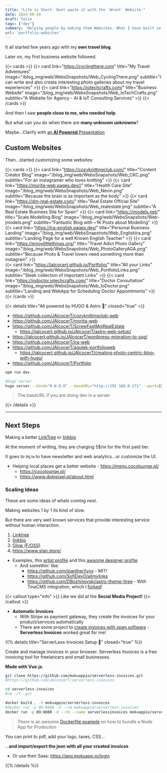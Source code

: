 ```yaml
---
title: "Life is Short. Dont waste it with the `Wront` Website."
date: 2024-09-30
draft: false
tags: ["dev"]
summary: 'Helping people by making them Websites. What I have built so far.'
url: 'portfolio-websites'
---
```



It all started few years ago with my **own travel blog**.

Later on, my first business website followed.


{{< cards >}}
  {{< card link="https://cyclingthere.com" title="My Travel Adventures" image="/blog_img/web/WebsSnapshots/Web_CyclingThere.png" subtitle="I can write and also create interesting photo galleries about my travel experiences" >}}
  {{< card link="https://iotechcrafts.com/" title="Business Website" image="/blog_img/web/WebsSnapshots/Web_IoTechCrafts.png" subtitle="A Website for Agency - AI & IoT Consulting Services" >}}
{{< /cards >}}

And then I saw **people close to me, who needed help**.

But what can you do when there are **many unknown unknowns**?

Maybe...Clarify with [an **AI Powered** Presentation](https://fc9dafcc.creaitivewebsites.pages.dev)

## Custom Websites

Then...started customizing some websites:

{{< cards >}}
  {{< card link="https://cozyknittingclub.com/" title="Content Creator Blog" image="/blog_img/web/WebsSnapshots/Web_CKC.png" subtitle="For an instagramer who loves knitting" >}}
  {{< card link="https://morita-web.pages.dev//" title="Health Care Site" image="/blog_img/web/WebsSnapshots/Web_Nevin.png" subtitle="Because the brain is as important as the body" >}}
    {{< card link="https://dm-real-estate.com/" title="Real Estate Official Site" image="/blog_img/web/WebsSnapshots/Web_realestate.png" subtitle="A Real Estate Business Site for Spain" >}}
    {{< card link="https://jmodels.net/" title="Scale Modelling Blog" image="/blog_img/web/WebsSnapshots/Web-jmodels.png" subtitle="Fantastic Blog with ~1K Posts about Modelling" >}}
    {{< card link="https://ira-english.pages.dev/" title="Personal Business Landing" image="/blog_img/web/WebsSnapshots/Web_EnglishIra.png" subtitle="Landing Page for a well Known English Teacher" >}}
    {{< card link="https://enjoylittlethings.org/" title="Travel Adict Photo Gallery" image="/blog_img/web/WebsSnapshots/Web_PhotoGalleryAGA.png" subtitle="Because Photo & Travel lovers need something more than instagram" >}}    
    {{< card link="https://jalcocert.github.io/Portfolio/" title="All your Links" image="/blog_img/web/WebsSnapshots/Web_PortfolioLinks.png" subtitle="Sleek collection of important Links" >}} 
    {{< card link="https://iodoctor.iotechcrafts.com/" title="Doctor Consultation" image="/blog_img/web/WebsSnapshots/Web_IoDoctor.png" subtitle="Landing and WebApp for Scheduling Doctor Appointments" >}}            
{{< /cards >}}


{{< details title="All powered by HUGO & Astro 📌" closed="true" >}}

* https://github.com/JAlcocerT/cozyknittingclub-web
* https://github.com/JAlcocerT/morita-web
* https://github.com/JAlcocerT/ScrewFastMoiRealEstate
  * https://jalcocert.github.io/JAlcocerT/astro-web-setup/
* https://jalcocert.github.io/JAlcocerT/wordpress-migration-to-ssg/
* https://github.com/JAlcocerT/ira-web
* https://github.com/JAlcocerT/agutek-portfolioweb
  * https://jalcocert.github.io/JAlcocerT/creating-photo-centric-blog-with-hugo/
* https://github.com/JAlcocerT/Portfolio


```sh
npm run dev

#hugo server
hugo server --bind="0.0.0.0" --baseURL="http://192.168.0.171" --port=1319
```

> The baseURL if you are doing dev in a server 

{{< /details >}}

---

## Next Steps

Making a better [LinkTree](https://linktr.ee/s/pricing/) or [linkbio](https://www.linknbio.com/pricing)

At the moment of writing, they are charging 5$/m for the first paid tier.

It goes to `9$/m` to have newsletter and web analytics...or customize the UI.

<!-- {{< callout type="info" >}}
A cool UI is mostly [a matter of CSS](https://jalcocert.github.io/JAlcocerT/blog/dev-css/)
{{< /callout >}} -->



<!-- 
Gain deeper insights with comprehensive location/referrer based analytics and conversion tracking
Collect email addresses and phone numbers directly from your Linktree to build your own visitor list
Marketing tech capabilities including SEO settings, Google Analytics, Zapier, and Mailchimp integrations -->

* Helping local places get a better website - https://menu.cocolounge.pl/
  * https://cocolounge.pl/
  * https://www.dotnpixel.pl/about.html

### Scaling Ideas

These are some ideas of whats coming next.

Making websites 1 by 1 its kind of slow.

But there are very well known services that provide interesting service without human interaction.

1) [Linktree](https://linktr.ee/s/pricing/)
2) [linkbio](https://www.linknbio.com/pricing)
3) [Glow (F/OSS)](https://github.com/tryglow/glow)
4) https://www.stan.store/

* Examples, this [artist profile](https://linktr.ee/bogusia.adryan) and this [awsome designer profile](https://linktr.ee/karwozniak)
    * And somethin' like:
        * https://github.com/jpanther/lynx - MIT!
        * https://github.com/SofiDevO/allmylinks
        * https://github.com/DBozhinovski/astro-theme-ltree - With TinaCMS integration, which I [forked](https://github.com/JAlcocerT/yarness-web)!

{{< callout type="info" >}}
Like we did at the **Social Media Project!**
{{< /callout >}}


* **Automatic Invoices**
  * With Stripe as payment gateway, they create the invoices for your product/services automatically
  * There are some project to [create invoices with open software](https://fossengineer.com/open-source-invoice-creator/) - **Serverless Invoices** worked great for me!


{{% details title="ServerLess-Invoices Setup 🚀" closed="true" %}}

Create and manage invoices in your browser. Serverless Invoices is a free invoicing tool for freelancers and small businesses. 

**Made with Vue.js.** 

```sh
git clone https://github.com/mokuappio/serverless-invoices.git
#https://github.com/JAlcocerT/serverless-invoices

cd serverless-invoices
#rm -rf .git

docker build . -t mokuappio/serverless-invoices
#docker run -p 89:8080 -d --rm mokuappio/serverless-invoices
docker run -p 89:8080 -d --rm --name serverlessinvoices mokuappio/serverless-invoices

```

> There is an awsome [Dockerfile example](https://github.com/JAlcocerT/serverless-invoices/blob/main/Dockerfile) on how to bundle a Node App for Production

You can print to pdf, add your logo, taxes, CSS...

...**and import/export the json with all your created invoices**

* Or use their Saas: https://app.mokuapp.io/login

{{% /details %}}